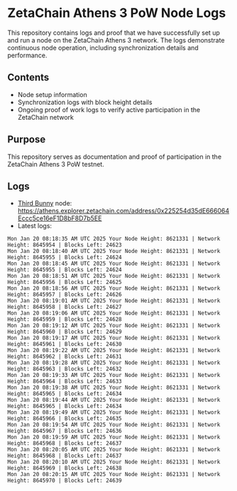 # ZetaChain Athens 3 PoW Node Logs
This repository contains logs and proof that we have successfully set up and run a node on the ZetaChain Athens 3 network. The logs demonstrate continuous node operation, including synchronization details and performance.

## Contents
- Node setup information
- Synchronization logs with block height details
- Ongoing proof of work logs to verify active participation in the ZetaChain network

## Purpose
This repository serves as documentation and proof of participation in the ZetaChain Athens 3 PoW testnet.

## Logs

- [Third Bunny](https://thirdbunny.xyz/) node: https://athens.explorer.zetachain.com/address/0x225254d35dE666064Eccc5ce16eF1D8bF8D7b5EE
- Latest logs:
```
Mon Jan 20 08:18:35 AM UTC 2025 Your Node Height: 8621331 | Network Height: 8645954 | Blocks Left: 24623
Mon Jan 20 08:18:40 AM UTC 2025 Your Node Height: 8621331 | Network Height: 8645955 | Blocks Left: 24624
Mon Jan 20 08:18:45 AM UTC 2025 Your Node Height: 8621331 | Network Height: 8645955 | Blocks Left: 24624
Mon Jan 20 08:18:51 AM UTC 2025 Your Node Height: 8621331 | Network Height: 8645956 | Blocks Left: 24625
Mon Jan 20 08:18:56 AM UTC 2025 Your Node Height: 8621331 | Network Height: 8645957 | Blocks Left: 24626
Mon Jan 20 08:19:01 AM UTC 2025 Your Node Height: 8621331 | Network Height: 8645958 | Blocks Left: 24627
Mon Jan 20 08:19:06 AM UTC 2025 Your Node Height: 8621331 | Network Height: 8645959 | Blocks Left: 24628
Mon Jan 20 08:19:12 AM UTC 2025 Your Node Height: 8621331 | Network Height: 8645960 | Blocks Left: 24629
Mon Jan 20 08:19:17 AM UTC 2025 Your Node Height: 8621331 | Network Height: 8645961 | Blocks Left: 24630
Mon Jan 20 08:19:22 AM UTC 2025 Your Node Height: 8621331 | Network Height: 8645962 | Blocks Left: 24631
Mon Jan 20 08:19:28 AM UTC 2025 Your Node Height: 8621331 | Network Height: 8645963 | Blocks Left: 24632
Mon Jan 20 08:19:33 AM UTC 2025 Your Node Height: 8621331 | Network Height: 8645964 | Blocks Left: 24633
Mon Jan 20 08:19:38 AM UTC 2025 Your Node Height: 8621331 | Network Height: 8645965 | Blocks Left: 24634
Mon Jan 20 08:19:44 AM UTC 2025 Your Node Height: 8621331 | Network Height: 8645965 | Blocks Left: 24634
Mon Jan 20 08:19:49 AM UTC 2025 Your Node Height: 8621331 | Network Height: 8645966 | Blocks Left: 24635
Mon Jan 20 08:19:54 AM UTC 2025 Your Node Height: 8621331 | Network Height: 8645967 | Blocks Left: 24636
Mon Jan 20 08:19:59 AM UTC 2025 Your Node Height: 8621331 | Network Height: 8645968 | Blocks Left: 24637
Mon Jan 20 08:20:05 AM UTC 2025 Your Node Height: 8621331 | Network Height: 8645968 | Blocks Left: 24637
Mon Jan 20 08:20:10 AM UTC 2025 Your Node Height: 8621331 | Network Height: 8645969 | Blocks Left: 24638
Mon Jan 20 08:20:15 AM UTC 2025 Your Node Height: 8621331 | Network Height: 8645970 | Blocks Left: 24639
```

